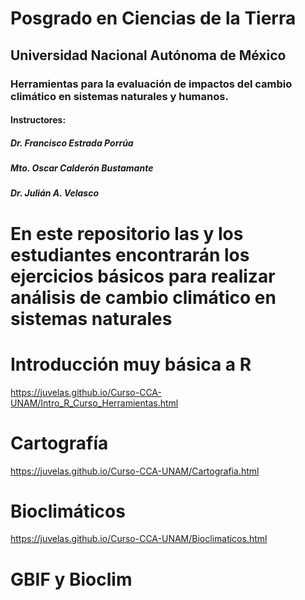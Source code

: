 # Posgrado en Ciencias de la Tierra
## Universidad Nacional Autónoma de México
### Herramientas para la evaluación de impactos del cambio climático en sistemas naturales y humanos.

#### Instructores:
##### Dr. Francisco Estrada Porrúa
##### Mto. Oscar Calderón Bustamante
##### Dr. Julián A. Velasco

# En este repositorio las y los estudiantes encontrarán los ejercicios básicos para realizar análisis de cambio climático en sistemas naturales


# Introducción muy básica a R
https://juvelas.github.io/Curso-CCA-UNAM/Intro_R_Curso_Herramientas.html

# Cartografía
https://juvelas.github.io/Curso-CCA-UNAM/Cartografia.html

# Bioclimáticos
https://juvelas.github.io/Curso-CCA-UNAM/Bioclimaticos.html

# GBIF y Bioclim






